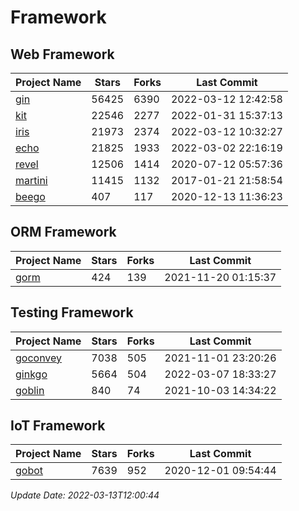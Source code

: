 # Framework

## Web Framework
| Project Name | Stars | Forks | Last Commit |
| ------------ | ----- | ----- | ----------- |
| [gin](https://github.com/gin-gonic/gin) | 56425 | 6390 | 2022-03-12 12:42:58 |
| [kit](https://github.com/go-kit/kit) | 22546 | 2277 | 2022-01-31 15:37:13 |
| [iris](https://github.com/kataras/iris) | 21973 | 2374 | 2022-03-12 10:32:27 |
| [echo](https://github.com/labstack/echo) | 21825 | 1933 | 2022-03-02 22:16:19 |
| [revel](https://github.com/revel/revel) | 12506 | 1414 | 2020-07-12 05:57:36 |
| [martini](https://github.com/go-martini/martini) | 11415 | 1132 | 2017-01-21 21:58:54 |
| [beego](https://github.com/astaxie/beego) | 407 | 117 | 2020-12-13 11:36:23 |

## ORM Framework
| Project Name | Stars | Forks | Last Commit |
| ------------ | ----- | ----- | ----------- |
| [gorm](https://github.com/jinzhu/gorm) | 424 | 139 | 2021-11-20 01:15:37 |

## Testing Framework
| Project Name | Stars | Forks | Last Commit |
| ------------ | ----- | ----- | ----------- |
| [goconvey](https://github.com/smartystreets/goconvey) | 7038 | 505 | 2021-11-01 23:20:26 |
| [ginkgo](https://github.com/onsi/ginkgo) | 5664 | 504 | 2022-03-07 18:33:27 |
| [goblin](https://github.com/franela/goblin) | 840 | 74 | 2021-10-03 14:34:22 |

## IoT Framework
| Project Name | Stars | Forks | Last Commit |
| ------------ | ----- | ----- | ----------- |
| [gobot](https://github.com/hybridgroup/gobot) | 7639 | 952 | 2020-12-01 09:54:44 |

*Update Date: 2022-03-13T12:00:44*